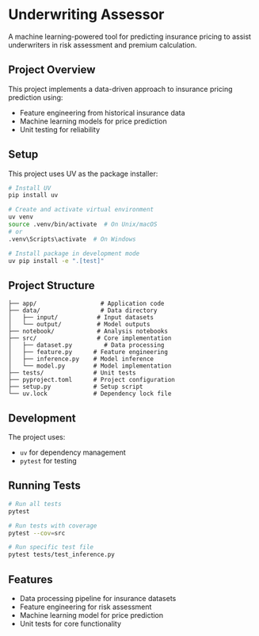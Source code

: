 # Underwriting Assessor

A machine learning-powered tool for predicting insurance pricing to assist underwriters in risk assessment and premium calculation.

## Project Overview

This project implements a data-driven approach to insurance pricing prediction using:
- Feature engineering from historical insurance data
- Machine learning models for price prediction
- Unit testing for reliability

## Setup

This project uses UV as the package installer:

```bash
# Install UV
pip install uv

# Create and activate virtual environment
uv venv
source .venv/bin/activate  # On Unix/macOS
# or
.venv\Scripts\activate  # On Windows

# Install package in development mode
uv pip install -e ".[test]"
```

## Project Structure

```
├── app/                  # Application code
├── data/                 # Data directory
│   ├── input/           # Input datasets
│   └── output/          # Model outputs
├── notebook/            # Analysis notebooks
├── src/                 # Core implementation
│   ├── dataset.py         # Data processing
│   ├── feature.py      # Feature engineering
│   ├── inference.py    # Model inference
│   └── model.py        # Model implementation
├── tests/              # Unit tests
├── pyproject.toml      # Project configuration
├── setup.py            # Setup script
└── uv.lock             # Dependency lock file
```

## Development

The project uses:
- `uv` for dependency management
- `pytest` for testing

## Running Tests

```bash
# Run all tests
pytest

# Run tests with coverage
pytest --cov=src

# Run specific test file
pytest tests/test_inference.py
```

## Features

- Data processing pipeline for insurance datasets
- Feature engineering for risk assessment
- Machine learning model for price prediction
- Unit tests for core functionality

